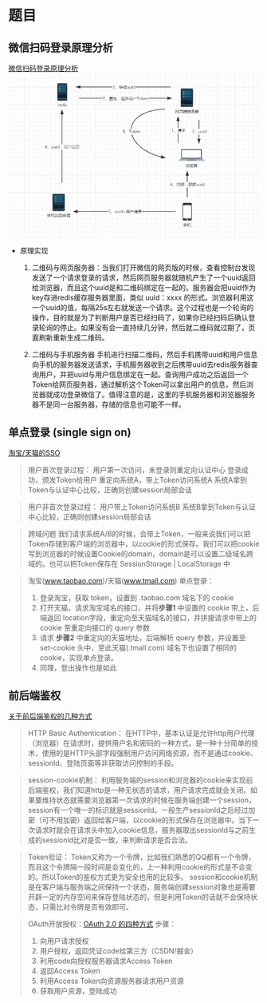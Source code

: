 # 题目
## 微信扫码登录原理分析
  [微信扫码登录原理分析](http://blog.alanwu.website/2020/03/03/scanCodeToLogin/)
  ![二维码登录流程](./reference/qr-code-login.png)
  - 原理实现
    1. 二维码与网页服务器：当我们打开微信的网页版的时候，查看控制台发现发送了一个请求登录的请求，然后网页服务器就随机产生了一个uuid返回给浏览器，而且这个uuid是和二维码绑定在一起的。服务器会把uuid作为key存进redis缓存服务器里面，类似 uuid：xxxx 的形式。浏览器利用这一个uuid的值，每隔25s左右就发送一个请求。这个过程也是一个轮询的操作，目的就是为了判断用户是否已经扫码了，如果你已经扫码后确认登录轮询的停止。如果没有会一直持续几分钟，然后就二维码就过期了，页面刷新重新生成二维码。

    2. 二维码与手机服务器
    手机进行扫描二维码，然后手机携带uuid和用户信息向手机的服务器发送请求，手机服务器收到之后携带uuid去redis服务器查询用户，并把uuid与用户信息绑定在一起。查询用户成功之后返回一个Token给网页服务器，通过解析这个Token可以拿出用户的信息，然后浏览器就成功登录微信了。值得注意的是，这里的手机服务器和浏览器服务器不是同一台服务器，存储的信息也可能不一样。


## 单点登录 (single sign on)
  [淘宝/天猫的SSO](https://blog.csdn.net/weixin_34055910/article/details/85846159)
  > 用户首次登录过程：
  用户第一次访问，未登录则重定向认证中心 
  登录成功，颁发Token给用户 
  重定向系统A，带上Token访问系统A 
  系统A拿到Token与认证中心比较，正确则创建session局部会话 
  
  > 用户非首次登录过程：
  用户带上Token访问系统B 
  系统B拿到Token与认证中心比较，正确则创建session局部会话 

  > 跨域问题 
  我们请求系统A/B的时候，会带上Token，一般来说我们可以把Token存储到客户端的浏览器中，以cookie的形式保存。我们可以把cookie写到浏览器的时候设置Cookie的domain，domain是可以设置二级域名跨域的。也可以把Token保存在 SessionStorage | LocalStorage 中

  > 淘宝(www.taobao.com)/天猫(www.tmall.com) 单点登录：
  > 1. 登录淘宝，获取 token，设置到 .taobao.com 域名下的 cookie
  > 1. 打开天猫，请求淘宝域名的接口，并将**步骤1** 中设置的 cookie 带上，后端返回 location字段，重定向至天猫域名的接口，并拼接请求中带上的 cookie 至重定向接口的 query 参数
  > 1. 请求 **步骤2** 中重定向的天猫地址，后端解析 query 参数，并设置至 set-cookie 头中，至此天猫(.tmall.com) 域名下也设置了相同的 cookie，实现单点登录。
  > 1. 同理，登出操作也是如此
  

## 前后端鉴权
  [关于前后端鉴权的几种方式](http://blog.alanwu.website/2020/03/04/Authorization/)
  > HTTP Basic Authentication：
  在HTTP中，基本认证是允许http用户代理（浏览器）在请求时，提供用户名和密码的一种方式。是一种十分简单的技术，使用的是HTTP头部字段强制用户访问网络资源，而不是通过cookie、sessionId、登陆页面等非获取访问控制的手段。

  > session-cookie机制：
  利用服务端的session和浏览器的cookie来实现前后端鉴权，我们知道http是一种无状态的请求，用户请求完成就会关闭。如果要维持状态就需要浏览器第一次请求的时候在服务端创建一个session，session有一个唯一的标识就是sessionId。一般生产sessionId之后经过加密（可不用加密）返回给客户端，以cookie的形式保存在浏览器中。当下一次请求时就会在请求头中加入cookie信息，服务器取出sessionId与之前生成的sessionId比对是否一致，来判断请求是否合法。

  > Token验证：
  Token又称为一个令牌，比如我们熟悉的QQ都有一个令牌，而且这个令牌隔一段时间是会变化的，上一种利用cookie的形式是不会变的。所以Token的鉴权方式更为安全也用的比较多。
  session和cookie机制是在客户端与服务端之间保持一个状态，服务端创建session对象也是需要开辟一定的内存空间来保存登陆状态的，但是利用Token的话就不会保持状态，只需比对令牌是否有效即可。

  > OAuth开放授权：[OAuth 2.0 的四种方式](http://www.ruanyifeng.com/blog/2019/04/oauth-grant-types.html)
  > 步骤：
  > 1. 向用户请求授权
  > 1. 用户授权，返回凭证code给第三方（CSDN/掘金）
  > 1. 利用code向授权服务器请求Access Token
  > 1. 返回Access Token
  > 1. 利用Access Token向资源服务器请求用户资源
  > 1. 获取用户资源，登陆成功



